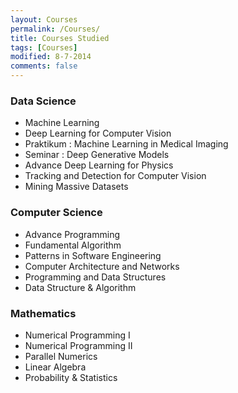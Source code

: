 ```yaml
---
layout: Courses
permalink: /Courses/
title: Courses Studied
tags: [Courses]
modified: 8-7-2014
comments: false
---
```



### Data Science
- Machine Learning
- Deep Learning for Computer Vision
- Praktikum : Machine Learning in Medical Imaging
- Seminar : Deep Generative Models
- Advance Deep Learning for Physics
- Tracking and Detection for Computer Vision
- Mining Massive Datasets

### Computer Science
- Advance Programming
- Fundamental Algorithm
- Patterns in Software Engineering
- Computer Architecture and Networks
- Programming and Data Structures
- Data Structure & Algorithm

### Mathematics
- Numerical Programming I
- Numerical Programming II
- Parallel Numerics
- Linear Algebra 
- Probability & Statistics
